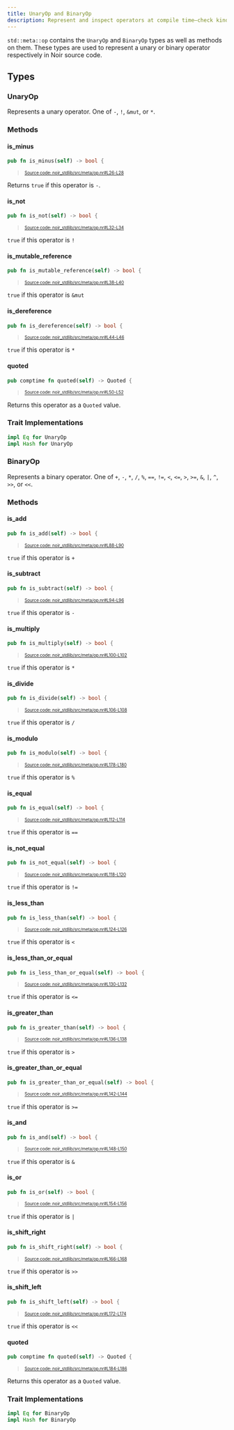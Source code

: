 ```yaml
---
title: UnaryOp and BinaryOp
description: Represent and inspect operators at compile time—check kinds, and emit quoted operator tokens.
---
```


`std::meta::op` contains the `UnaryOp` and `BinaryOp` types as well as methods on them.
These types are used to represent a unary or binary operator respectively in Noir source code.

## Types

### UnaryOp

Represents a unary operator. One of `-`, `!`, `&mut`, or `*`.

### Methods

#### is_minus

```rust title="is_minus" showLineNumbers
pub fn is_minus(self) -> bool {
```
> <sup><sub><a href="https://github.com/noir-lang/noir/blob/master/noir_stdlib/src/meta/op.nr#L26-L28" target="_blank" rel="noopener noreferrer">Source code: noir_stdlib/src/meta/op.nr#L26-L28</a></sub></sup>


Returns `true` if this operator is `-`.

#### is_not

```rust title="is_not" showLineNumbers
pub fn is_not(self) -> bool {
```
> <sup><sub><a href="https://github.com/noir-lang/noir/blob/master/noir_stdlib/src/meta/op.nr#L32-L34" target="_blank" rel="noopener noreferrer">Source code: noir_stdlib/src/meta/op.nr#L32-L34</a></sub></sup>


`true` if this operator is `!`

#### is_mutable_reference

```rust title="is_mutable_reference" showLineNumbers
pub fn is_mutable_reference(self) -> bool {
```
> <sup><sub><a href="https://github.com/noir-lang/noir/blob/master/noir_stdlib/src/meta/op.nr#L38-L40" target="_blank" rel="noopener noreferrer">Source code: noir_stdlib/src/meta/op.nr#L38-L40</a></sub></sup>


`true` if this operator is `&mut`

#### is_dereference

```rust title="is_dereference" showLineNumbers
pub fn is_dereference(self) -> bool {
```
> <sup><sub><a href="https://github.com/noir-lang/noir/blob/master/noir_stdlib/src/meta/op.nr#L44-L46" target="_blank" rel="noopener noreferrer">Source code: noir_stdlib/src/meta/op.nr#L44-L46</a></sub></sup>


`true` if this operator is `*`

#### quoted

```rust title="unary_quoted" showLineNumbers
pub comptime fn quoted(self) -> Quoted {
```
> <sup><sub><a href="https://github.com/noir-lang/noir/blob/master/noir_stdlib/src/meta/op.nr#L50-L52" target="_blank" rel="noopener noreferrer">Source code: noir_stdlib/src/meta/op.nr#L50-L52</a></sub></sup>


Returns this operator as a `Quoted` value.

### Trait Implementations

```rust
impl Eq for UnaryOp
impl Hash for UnaryOp
```

### BinaryOp

Represents a binary operator. One of `+`, `-`, `*`, `/`, `%`, `==`, `!=`, `<`, `<=`, `>`, `>=`, `&`, `|`, `^`, `>>`, or `<<`.

### Methods

#### is_add

```rust title="is_add" showLineNumbers
pub fn is_add(self) -> bool {
```
> <sup><sub><a href="https://github.com/noir-lang/noir/blob/master/noir_stdlib/src/meta/op.nr#L88-L90" target="_blank" rel="noopener noreferrer">Source code: noir_stdlib/src/meta/op.nr#L88-L90</a></sub></sup>


`true` if this operator is `+`

#### is_subtract

```rust title="is_subtract" showLineNumbers
pub fn is_subtract(self) -> bool {
```
> <sup><sub><a href="https://github.com/noir-lang/noir/blob/master/noir_stdlib/src/meta/op.nr#L94-L96" target="_blank" rel="noopener noreferrer">Source code: noir_stdlib/src/meta/op.nr#L94-L96</a></sub></sup>


`true` if this operator is `-`

#### is_multiply

```rust title="is_multiply" showLineNumbers
pub fn is_multiply(self) -> bool {
```
> <sup><sub><a href="https://github.com/noir-lang/noir/blob/master/noir_stdlib/src/meta/op.nr#L100-L102" target="_blank" rel="noopener noreferrer">Source code: noir_stdlib/src/meta/op.nr#L100-L102</a></sub></sup>


`true` if this operator is `*`

#### is_divide

```rust title="is_divide" showLineNumbers
pub fn is_divide(self) -> bool {
```
> <sup><sub><a href="https://github.com/noir-lang/noir/blob/master/noir_stdlib/src/meta/op.nr#L106-L108" target="_blank" rel="noopener noreferrer">Source code: noir_stdlib/src/meta/op.nr#L106-L108</a></sub></sup>


`true` if this operator is `/`

#### is_modulo

```rust title="is_modulo" showLineNumbers
pub fn is_modulo(self) -> bool {
```
> <sup><sub><a href="https://github.com/noir-lang/noir/blob/master/noir_stdlib/src/meta/op.nr#L178-L180" target="_blank" rel="noopener noreferrer">Source code: noir_stdlib/src/meta/op.nr#L178-L180</a></sub></sup>


`true` if this operator is `%`

#### is_equal

```rust title="is_equal" showLineNumbers
pub fn is_equal(self) -> bool {
```
> <sup><sub><a href="https://github.com/noir-lang/noir/blob/master/noir_stdlib/src/meta/op.nr#L112-L114" target="_blank" rel="noopener noreferrer">Source code: noir_stdlib/src/meta/op.nr#L112-L114</a></sub></sup>


`true` if this operator is `==`

#### is_not_equal

```rust title="is_not_equal" showLineNumbers
pub fn is_not_equal(self) -> bool {
```
> <sup><sub><a href="https://github.com/noir-lang/noir/blob/master/noir_stdlib/src/meta/op.nr#L118-L120" target="_blank" rel="noopener noreferrer">Source code: noir_stdlib/src/meta/op.nr#L118-L120</a></sub></sup>


`true` if this operator is `!=`

#### is_less_than

```rust title="is_less_than" showLineNumbers
pub fn is_less_than(self) -> bool {
```
> <sup><sub><a href="https://github.com/noir-lang/noir/blob/master/noir_stdlib/src/meta/op.nr#L124-L126" target="_blank" rel="noopener noreferrer">Source code: noir_stdlib/src/meta/op.nr#L124-L126</a></sub></sup>


`true` if this operator is `<`

#### is_less_than_or_equal

```rust title="is_less_than_or_equal" showLineNumbers
pub fn is_less_than_or_equal(self) -> bool {
```
> <sup><sub><a href="https://github.com/noir-lang/noir/blob/master/noir_stdlib/src/meta/op.nr#L130-L132" target="_blank" rel="noopener noreferrer">Source code: noir_stdlib/src/meta/op.nr#L130-L132</a></sub></sup>


`true` if this operator is `<=`

#### is_greater_than

```rust title="is_greater_than" showLineNumbers
pub fn is_greater_than(self) -> bool {
```
> <sup><sub><a href="https://github.com/noir-lang/noir/blob/master/noir_stdlib/src/meta/op.nr#L136-L138" target="_blank" rel="noopener noreferrer">Source code: noir_stdlib/src/meta/op.nr#L136-L138</a></sub></sup>


`true` if this operator is `>`

#### is_greater_than_or_equal

```rust title="is_greater_than_or_equal" showLineNumbers
pub fn is_greater_than_or_equal(self) -> bool {
```
> <sup><sub><a href="https://github.com/noir-lang/noir/blob/master/noir_stdlib/src/meta/op.nr#L142-L144" target="_blank" rel="noopener noreferrer">Source code: noir_stdlib/src/meta/op.nr#L142-L144</a></sub></sup>


`true` if this operator is `>=`

#### is_and

```rust title="is_and" showLineNumbers
pub fn is_and(self) -> bool {
```
> <sup><sub><a href="https://github.com/noir-lang/noir/blob/master/noir_stdlib/src/meta/op.nr#L148-L150" target="_blank" rel="noopener noreferrer">Source code: noir_stdlib/src/meta/op.nr#L148-L150</a></sub></sup>


`true` if this operator is `&`

#### is_or

```rust title="is_or" showLineNumbers
pub fn is_or(self) -> bool {
```
> <sup><sub><a href="https://github.com/noir-lang/noir/blob/master/noir_stdlib/src/meta/op.nr#L154-L156" target="_blank" rel="noopener noreferrer">Source code: noir_stdlib/src/meta/op.nr#L154-L156</a></sub></sup>


`true` if this operator is `|`

#### is_shift_right

```rust title="is_shift_right" showLineNumbers
pub fn is_shift_right(self) -> bool {
```
> <sup><sub><a href="https://github.com/noir-lang/noir/blob/master/noir_stdlib/src/meta/op.nr#L166-L168" target="_blank" rel="noopener noreferrer">Source code: noir_stdlib/src/meta/op.nr#L166-L168</a></sub></sup>


`true` if this operator is `>>`

#### is_shift_left

```rust title="is_shift_left" showLineNumbers
pub fn is_shift_left(self) -> bool {
```
> <sup><sub><a href="https://github.com/noir-lang/noir/blob/master/noir_stdlib/src/meta/op.nr#L172-L174" target="_blank" rel="noopener noreferrer">Source code: noir_stdlib/src/meta/op.nr#L172-L174</a></sub></sup>


`true` if this operator is `<<`

#### quoted

```rust title="binary_quoted" showLineNumbers
pub comptime fn quoted(self) -> Quoted {
```
> <sup><sub><a href="https://github.com/noir-lang/noir/blob/master/noir_stdlib/src/meta/op.nr#L184-L186" target="_blank" rel="noopener noreferrer">Source code: noir_stdlib/src/meta/op.nr#L184-L186</a></sub></sup>


Returns this operator as a `Quoted` value.

### Trait Implementations

```rust
impl Eq for BinaryOp
impl Hash for BinaryOp
```

